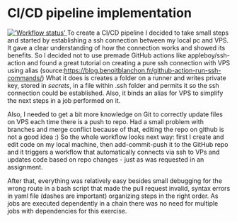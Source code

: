 # CI/CD pipeline implementation
[!['Workflow status'](https://github.com/KateSharkun/my-project/actions/workflows/hello.yml/badge.svg)
](https://github.com/KateSharkun/todo/actions/workflows/workflow.yml/badge.svg)To create a CI/CD pipeline I decided to take small steps and started by establishing a ssh connection between my local pc and VPS. 
It gave a clear understanding of how the connection works and showed its benefits.
So I decided not to use premade GitHub actions like appleboy/ssh-action and found a great tutorial on creating a pure ssh connection
with VPS using alias (source:https://blog.benoitblanchon.fr/github-action-run-ssh-commands/) What it does is creates a folder on a runner and writes private key, 
stored in *secrets*, in a file within .ssh folder and permits it so the ssh connection could be established. Also, it binds an alias for VPS to simplify the next steps in a job 
performed on it.

Also, I needed to get a bit more knowledge on Git to correctly update files on VPS each time there is a push to repo. 
Had a small problem with branches and merge conflict because of that, editing the repo on github is not a good idea :) 
So the whole workflow looks next way: first I create and edit code 
on my local machine, then add-commit-push it to the GitHub repo and it triggers a workflow that automatically connects via ssh to VPs and updates code based on repo changes -
just as was requested in an assignment.


After that, everything was relatively easy besides small debugging for the wrong route in a bash script that made the pull request invalid, syntax errors in yaml file (dashes are important)
organizing steps in the right order. As jobs are executed dependently in a chain there was no need for multiple jobs with dependencies for this exercise.

